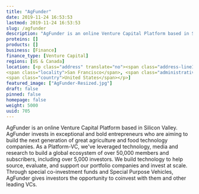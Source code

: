 ```yaml
---
title: "AgFunder"
date: 2019-11-24 16:53:53
lastmod: 2019-11-24 16:53:53
slug: /agfunder
description: "AgFunder is an online Venture Capital Platform based in Silicon Valley. AgFunder invests in exceptional and bold entrepreneurs who are aiming to build the next generation of great agriculture and food technology companies. As a Platform-VC, we've leveraged technology, media and research to build a global ecosystem of over 50,000 members and subscribers, including over 5,000 investors. We build technology to help source, evaluate, and support our portfolio companies and invest at scale."
proteins: []
products: []
business: [Finance]
finance_type: [Venture Capital]
regions: [US & Canada]
location: [<p class="address" translate="no"><span class="address-line1">Market Street 845</span><br>
<span class="locality">San Francisco</span>, <span class="administrative-area">California</span> <span class="postal-code">94103</span><br>
<span class="country">United States</span></p>]
featured_image: ["AgFunder-Resized.jpg"]
draft: false
pinned: false
homepage: false
weight: 5000
uuid: 705
---
```

<p>AgFunder is an online Venture Capital Platform based in Silicon Valley. AgFunder invests in exceptional and bold entrepreneurs who are aiming to build the next generation of great agriculture and food technology companies. As a Platform-VC, we've leveraged technology, media and research to build a global ecosystem of over 50,000 members and subscribers, including over 5,000 investors. We build technology to help source, evaluate, and support our portfolio companies and invest at scale. Through special co-investment funds and Special Purpose Vehicles, AgFunder gives investors the opportunity to coinvest with them and other leading VCs.</p>
